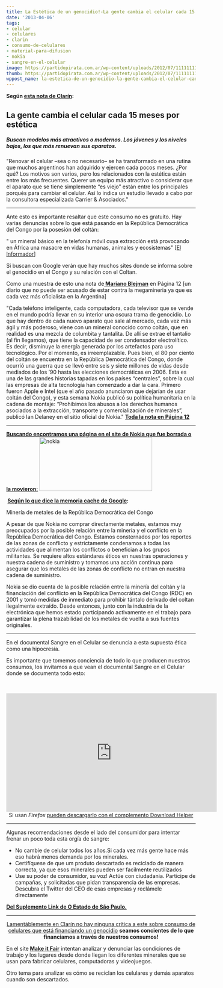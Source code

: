 ```yaml
---
title: La Estética de un genocidio!-La gente cambia el celular cada 15 meses por estética
date: '2013-04-06'
tags:
- celular
- celulares
- clarin
- consumo-de-celulares
- material-para-difusion
- nokia
- sangre-en-el-celular
image: https://partidopirata.com.ar/wp-content/uploads/2012/07/111111111111111xperia_x2_man_talking_on_phone110705190845-scaled1000.jpg
thumb: https://partidopirata.com.ar/wp-content/uploads/2012/07/111111111111111xperia_x2_man_talking_on_phone110705190845-scaled1000-150x150.jpg
wppost_name: la-estetica-de-un-genocidio-la-gente-cambia-el-celular-cada-15-meses-por-estetica
---
```


<strong>Según <a href="http://www.clarin.com/sociedad/gente-cambia-celular-meses-estetica_0_895710535.html" target="_blank">esta nota de Clarín</a>:</strong>
<h2>La gente cambia el celular cada 15 meses por estética</h2>
<h5>Buscan modelos más atractivos o modernos. Los jóvenes y los niveles bajos, los que más renuevan sus aparatos.</h5>
"Renovar el celular –sea o no necesario– se ha transformado en una rutina que muchos argentinos han adquirido y ejercen cada pocos meses. ¿Por qué? Los motivos son varios, pero los relacionados con la estética están entre los más frecuentes. Querer un equipo más atractivo o considerar que el aparato que se tiene simplemente “es viejo” están entre los principales porqués para cambiar el celular. Así lo indica un estudio llevado a cabo por la consultora especializada Carrier &amp; Asociados."

<hr />

Ante esto es importante resaltar que este consumo no es gratuito. Hay varias denuncias sobre lo que está pasando en la República Democrática del Congo por la posesión del coltán:

" un mineral básico en la telefonía móvil cuya extracción está provocando en África una masacre en vidas humanas, animales y ecosistemas" [<a href="http://www.informador.com.mx/tecnologia/2012/374760/6/goodall-alerta-de-la-masacre-que-el-coltan-de-los-celulares-causa-en-africa.htm" target="_blank">El Informador</a>]

Si buscan con Google verán que hay muchos sites donde se informa sobre el genocidio en el Congo y su relación con el Coltan.

Como una muestra de esto una nota de<strong><a href="https://twitter.com/blejman" target="_blank"> Mariano Blejman</a></strong> en Página 12 [un diario que no puede ser acusado de estar contra la megamineria ya que es cada vez más oficialista en la Argentina]

"Cada teléfono inteligente, cada computadora, cada televisor que se vende en el mundo podría llevar en su interior una oscura trama de genocidio. Lo que hay dentro de cada nuevo aparato que sale al mercado, cada vez más ágil y más poderoso, viene con un mineral conocido como coltán, que en realidad es una mezcla de columbita y tantalita. De allí se extrae el tantalio (al fin llegamos), que tiene la capacidad de ser condensador electrolítico. Es decir, disminuye la energía generada por los artefactos para uso tecnológico. Por el momento, es irreemplazable. Pues bien, el 80 por ciento del coltán se encuentra en la República Democrática del Congo, donde ocurrió una guerra que se llevó entre seis y siete millones de vidas desde mediados de los ’90 hasta las elecciones democráticas en 2006. Esta es una de las grandes historias tapadas en los países “centrales”, sobre la cual las empresas de alta tecnología han comenzado a dar la cara. Primero fueron Apple e Intel (que el año pasado anunciaron que dejarían de usar coltán del Congo), y esta semana Nokia publicó su política humanitaria en la cadena de montaje: “Prohibimos los abusos a los derechos humanos asociados a la extracción, transporte y comercialización de minerales”, publicó Ian Delaney en el sitio oficial de Nokia."
<strong><a href="http://www.pagina12.com.ar/diario/cdigital/31-187522-2012-02-14.html" target="_blank">Toda la nota en Página 12</a></strong>

<hr />

<strong><a href="https://www.google.com/search?q=coltan%2C+site%3Ahttp%3A%2F%2Fwww.nokia.com%2F&amp;ie=utf-8&amp;oe=utf-8&amp;aq=t&amp;rls=org.mozilla:es-AR:official&amp;client=firefox-a" target="_blank">Buscando encontramos una página en el site de Nokia que fue borrada o la movieron:</a></strong>
<a href="https://partidopirata.com.ar/wp-content/uploads/2013/04/nokia.png"><img class="aligncenter size-medium wp-image-9039" alt="nokia" src="https://partidopirata.com.ar/wp-content/uploads/2013/04/nokia-300x143.png" width="300" height="143" /></a>

<strong> <a href="https://webcache.googleusercontent.com/search?q=cache:jdveaTRosKUJ:www.nokia.com/in-en/about-nokia/people-and-planet/environmental-and-social-impact/supply-chain/mining-of-metals-from-the-democratic-republic-of-congo/+&amp;cd=2&amp;hl=es-419&amp;ct=clnk&amp;client=firefox-a" target="_blank">Según lo que dice la memoria cache de Google</a>:</strong>

Minería de metales de la República Democrática del Congo

A pesar de que Nokia no comprar directamente metales, estamos muy preocupados por la posible relación entre la minería y el conflicto en la República Democrática del Congo. Estamos consternados por los reportes de las zonas de conflicto y estrictamente condenamos a todas las actividades que alimentan los conflictos o benefician a los grupos militantes. Se requiere altos estándares éticos en nuestras operaciones y nuestra cadena de suministro y tomamos una acción continua para asegurar que los metales de las zonas de conflicto no entran en nuestra cadena de suministro.

Nokia se dio cuenta de la posible relación entre la minería del coltán y la financiación del conflicto en la República Democrática del Congo (RDC) en 2001 y tomó medidas de inmediato para prohibir tántalo derivado del coltan ilegalmente extraído. Desde entonces, junto con la industria de la electrónica que hemos estado participando activamente en el trabajo para garantizar la plena trazabilidad de los metales de vuelta a sus fuentes originales.

<hr />

En el documental Sangre en el Celular se denuncia a esta supuesta ética como una hipocresía.

Es importante que tomemos conciencia de todo lo que producen nuestros consumos, los invitamos a que vean el documental Sangre en el Celular donde se documenta todo esto:

&nbsp;

<center><iframe src="http://www.youtube.com/embed/rsO3zkeIoMw" height="315" width="560" allowfullscreen="" frameborder="0"></iframe>
Si usan <i>Firefox</i> <a href="https://addons.mozilla.org/es/firefox/addon/video-downloadhelper/" target="_blank">pueden descargarlo con el complemento Download Helper</a></center>

<hr />

Algunas recomendaciones desde el lado del consumidor para intentar frenar un poco toda esta orgía de sangre:
<ul>
	<li>No cambie de celular todos los años.Si cada vez más gente hace más eso habrá menos demanda por los minerales.</li>
	<li>Certifíquese de que um produto descartado es reciclado de manera correcta, ya que esos minerales pueden ser facilmente reutilizados</li>
	<li>Use su poder de consumidor, su voz! Actúe con ciudadania. Participe de campañas, y solicitadas que pidan transparencia de las empresas. Descubra el Twitter del CEO de esas empresas y reclámele  directamente</li>
</ul>
<strong><a href="http://blogs.estadao.com.br/link/mudanca-em-andamento/" target="_blank">Del Suplemento Link de O Estado de São Paulo.</a></strong>

<hr />
<p style="text-align: center;"><a href="http://www.clarin.com/sociedad/gente-cambia-celular-meses-estetica_0_895710535.html" target="_blank">Lamentáblemente en Clarín no hay ninguna crítica a este sobre consumo de celulares que está financiando un genocidio</a> <strong>seamos concientes de lo que financiamos a través de nuestros consumos!</strong></p>
En el site<strong> <a href="http://makeitfair.org/en" target="_blank">Make it Fair</a></strong> intentan analizar y denunciar las condiciones de trabajo y los lugares desde donde llegan los diferentes minerales que se usan para fabricar celulares, computadoras y videojuegos.

Otro tema para analizar es cómo se reciclan los celulares y demás aparatos cuando son descartados.

